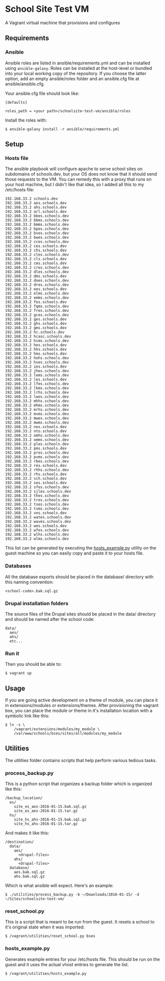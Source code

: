 # School Site Test VM

A Vagrant virtual machine that provisions and configures

## Requirements

### Ansible

Ansible roles are listed in ansible/requirements.yml and can be installed using
`ansible-galaxy`.  Roles can be installed at the host-level or bundled into your
local working copy of the repository. If you choose the latter option, add an
empty ansible/roles folder and an ansible.cfg file at ansible/ansible.cfg.

Your ansible.cfg file should look like:

```
[defaults]

roles_path = <your path>/schoolsite-test-vm/ansible/roles
```

Install the roles with:

```
$ ansible-galaxy install -r ansible/requirements.yml
```

## Setup

### Hosts file

The ansible playbook will configure apache to serve school sites on subdomains
of schools.dev, but your OS does not know that it should send those requests to
the VM. You can remedy this with a proxy that runs on your host machine, but I
didn't like that idea, so I added all this to my /etc/hosts file:

```
192.168.33.2 schools.dev
192.168.33.2 aes.schools.dev
192.168.33.2 ahs.schools.dev
192.168.33.2 arl.schools.dev
192.168.33.2 bbes.schools.dev
192.168.33.2 bbms.schools.dev
192.168.33.2 bmms.schools.dev
192.168.33.2 bpes.schools.dev
192.168.33.2 bses.schools.dev
192.168.33.2 bwes.schools.dev
192.168.33.2 cces.schools.dev
192.168.33.2 ces.schools.dev
192.168.33.2 chs.schools.dev
192.168.33.2 cles.schools.dev
192.168.33.2 cls.schools.dev
192.168.33.2 cms.schools.dev
192.168.33.2 cres.schools.dev
192.168.33.2 dles.schools.dev
192.168.33.2 dms.schools.dev
192.168.33.2 does.schools.dev
192.168.33.2 dres.schools.dev
192.168.33.2 ees.schools.dev
192.168.33.2 elms.schools.dev
192.168.33.2 emms.schools.dev
192.168.33.2 fes.schools.dev
192.168.33.2 fqms.schools.dev
192.168.33.2 fres.schools.dev
192.168.33.2 gces.schools.dev
192.168.33.2 ges.schools.dev
192.168.33.2 ghs.schools.dev
192.168.33.2 gms.schools.dev
192.168.33.2 hc.schools.dev
192.168.33.2 hcasc.schools.dev
192.168.33.2 hcms.schools.dev
192.168.33.2 hes.schools.dev
192.168.33.2 hhs.schools.dev
192.168.33.2 hms.schools.dev
192.168.33.2 hohs.schools.dev
192.168.33.2 hses.schools.dev
192.168.33.2 ies.schools.dev
192.168.33.2 jhes.schools.dev
192.168.33.2 lems.schools.dev
192.168.33.2 les.schools.dev
192.168.33.2 lfes.schools.dev
192.168.33.2 lkms.schools.dev
192.168.33.2 lrhs.schools.dev
192.168.33.2 lwes.schools.dev
192.168.33.2 mhhs.schools.dev
192.168.33.2 mhms.schools.dev
192.168.33.2 mrhs.schools.dev
192.168.33.2 mvms.schools.dev
192.168.33.2 mwes.schools.dev
192.168.33.2 mwms.schools.dev
192.168.33.2 nes.schools.dev
192.168.33.2 nto.schools.dev
192.168.33.2 omhs.schools.dev
192.168.33.2 omms.schools.dev
192.168.33.2 ples.schools.dev
192.168.33.2 pms.schools.dev
192.168.33.2 pres.schools.dev
192.168.33.2 pvms.schools.dev
192.168.33.2 rbes.schools.dev
192.168.33.2 res.schools.dev
192.168.33.2 rhhs.schools.dev
192.168.33.2 rhs.schools.dev
192.168.33.2 sch.schools.dev
192.168.33.2 ses.schools.dev
192.168.33.2 sfes.schools.dev
192.168.33.2 sjles.schools.dev
192.168.33.2 thes.schools.dev
192.168.33.2 tres.schools.dev
192.168.33.2 tses.schools.dev
192.168.33.2 tvms.schools.dev
192.168.33.2 ves.schools.dev
192.168.33.2 wates.schools.dev
192.168.33.2 waves.schools.dev
192.168.33.2 wes.schools.dev
192.168.33.2 wfes.schools.dev
192.168.33.2 wlhs.schools.dev
192.168.33.2 wlms.schools.dev
```

This list can be generated by executing the [hosts_example.py](#hosts_examplepy)
utility on the guest machine so you can easily copy and paste it to your hosts
file.

### Databases

All the database exports should be placed in the database/ directory with this
naming convention:

```
<school-code>.bak.sql.gz
```

### Drupal installation folders

The source files of the Drupal sites should be placed in the data/ directory and
should be named after the school code:

```
data/
  aes/
  ahs/
  etc...
```

### Run it

Then you should be able to:

```
$ vagrant up
```

## Usage

If you are going active development on a theme of module, you can place it in
extensions/modules or extensions/themes. After provisioning the vagrant box,
you can place the module or theme in it's installation location with a symbolic
link like this:

```
$ ln -s \
    /vagrant/extensions/modules/my_module \
    /var/www/schools/bses/sites/all/modules/my_module
```

## Utilities

The utilities folder contains scripts that help perform various tedious tasks.

### process_backup.py

This is a python script that organizes a backup folder which is organized like
this:

```
/backup_location/
  es/
    site_es_aes-2016-01-15.bak.sql.gz
    site_es_aes-2016-01-15.tar.gz
  hs/
    site_hs_ahs-2016-01-15.bak.sql.gz
    site_hs_ahs-2016-01-15.tar.gz
```

And makes it like this:

```
/destination/
  data/
    aes/
      <drupal-files>
    ahs/
      <drupal-files>
  database/
    aes.bak.sql.gz
    ahs.bak.sql.gz
```

Which is what ansible will expect. Here's an example:

```
$ ./utilities/process_backup.py -b ~/Downloads/2016-01-15/ -d ~/Sites/schoolsite-test-vm/
```

### reset_school.py

This is a script that is meant to be run from the guest. It resets a school to
it's original state when it was imported:

```
$ /vagrant/utilities/reset_school.py bses
```

### hosts_example.py

Generates example entries for your /etc/hosts file. This should be run on the
guest and it uses the actual vhost entries to generate the list.

```
$ /vagrant/utilities/hosts_example.py
```
